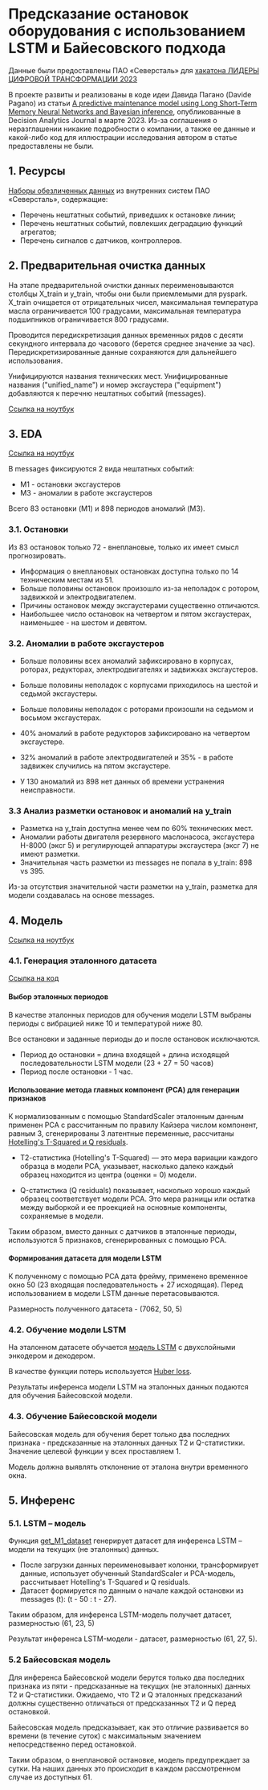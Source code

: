 # Предсказание остановок оборудования с использованием LSTM и Байесовского подхода 

Данные были предоставлены ПАО «Северсталь» для [хакатона ЛИДЕРЫ ЦИФРОВОЙ ТРАНСФОРМАЦИИ 2023](https://leaders2023.innoagency.ru/task_15)

В проекте развиты и реaлизованы в коде идеи Давида Пагано (Davide Pagano) из статьи [A predictive maintenance model using Long Short-Term Memory Neural Networks and Bayesian inference](https://www.sciencedirect.com/science/article/pii/S2772662223000140#b7), опубликованные в Decision Analytics Journal в марте 2023. Из-за соглашения о неразглашении никакие подробности о компании, а также ее данные и какой-либо код для иллюстрации исследования автором в статье предоставлены не были.


## 1. Ресурсы
[Наборы обезличенных данных](https://drive.google.com/file/d/1jrbfHULbZuCnwJQwNllQUFlCGpR_lHDc/view?usp=sharing) из внутренних систем ПАО «Северсталь», содержащие:

* Перечень нештатных событий, приведших к остановке линии;
* Перечень нештатных событий, повлекших деградацию функций агрегатов;
* Перечень сигналов с датчиков, контроллеров.


## 2. Предварительная очистка данных

На этапе предварительной очистки данных переименовываются столбцы X_train и y_train, чтобы они были приемлемыми для pyspark. 
X_train очищается от отрицательных чисел, максимальная температура масла ограничивается 100 градусами, максимальная температура подшипников ограничивается 800 градусами.

Проводится передискретизация данных временных рядов с десяти секундного интервала до часового (берется среднее значение за час).
Передискретизированные данные сохраняются для дальнейшего использования.

Унифицируются названия технических мест. Унифицированные названия ("unified_name") и номер эксгаустера ("equipment") добавляются к перечню нештатных событий (messages).

[Ссылка на ноутбук](https://github.com/YaninaK/predictive-maintenance/blob/main/notebooks/01_Read_clean_and_resample_data.ipynb)


## 3. EDA

[Ссылка на ноутбук](https://github.com/YaninaK/predictive-maintenance/blob/main/notebooks/02_EDA.ipynb)

В messages фиксируются 2 вида нештатных событий: 

* M1 - остановки эксгаустеров
* M3 - аномалии в работе эксгаустеров

Всего 83 остановки (M1) и 898 периодов аномалий (M3). 

### 3.1. Остановки

Из 83 остановок только 72 - внеплановые, только их имеет смысл прогнозировать.

* Информация о внеплановых остановках доступна только по 14 техническим местам из 51. 
* Больше половины остановок произошло из-за неполадок с ротором, задвижкой и электродвигателем. 
* Причины остановок между эксгаустерами существенно отличаются.
* Наибольшее число остановок на четвертом и пятом эксгаустерах, наименьшее - на шестом и девятом.

### 3.2. Аномалии в работе эксгаустеров

* Больше половины всех аномалий зафиксировано в корпусах, роторах, редукторах, электродвигателях и задвижках эксгаустеров.
* Больше половины неполадок с корпусами приходилось на шестой и седьмой эксгаустеры.
* Больше половины неполадок с роторами произошли на седьмом и восьмом эксгаустерах.
* 40% аномалий в работе редукторов зафиксировано на четвертом эксгаустере.
* 32% аномалий в работе электродвигателей и 35% - в работе задвижек случились на пятом эксгаустере.

* У 130 аномалий из 898 нет данных об времени устранения неисправности.

### 3.3 Анализ разметки остановок и аномалий на y_train

* Разметка на y_train доступна менее чем по 60% технических мест.
* Аномалии работы двигателя резервного маслонасоса, эксгаустера Н-8000 (эксг 5) и регулирующей аппаратуры эксгаустера (эксг 7) не имеют разметки.
* Значительная часть разметки из messages не попала в y_train: 898 vs 395.

Из-за отсутствия значительной части разметки на y_train, разметка для модели создавалась на основе messages.


## 4. Модель
[Ссылка на ноутбук](https://github.com/YaninaK/predictive-maintenance/blob/main/notebooks/03_Baseline_model.ipynb)

### 4.1. Генерация эталонного датасета
[Ссылка на код](https://github.com/YaninaK/predictive-maintenance/blob/main/src/predictive_maintenance/features/etalon_periods.py)

#### Выбор эталонных периодов

В качестве эталонных периодов для обучения модели LSTM выбраны периоды с вибрацией ниже 10 и температурой ниже 80.

Все остановки и заданные периоды до и после остановок исключаются. 
* Период до остановки = длина входящей + длина исходящей последовательности LSTM модели (23 + 27 = 50 часов) 
* Период после остановки - 1 час.


#### Использование метода главных компонент (PCA) для генерации признаков

К нормализованным с помощью StandardScaler эталонным данным применен PCA с рассчитанным по правилу Кайзера числом компонент, равным 3, сгенерированы 3 латентные переменные, рассчитаны [Hotelling's T-Squared и Q residuals](https://wiki.eigenvector.com/index.php?title=T-Squared_Q_residuals_and_Contributions).

* Т2-статистика (Hotelling's T-Squared) — это мера вариации каждого образца в модели PCA, указывает, насколько далеко каждый образец находится из центра (оценки = 0) модели.

* Q-статистика (Q residuals) показывает, насколько хорошо каждый образец соответствует модели PCA. Это мера разницы или остатка между выборкой и ее проекцией на основные компоненты, сохраняемые в модели.

Таким образом, вместо данных с датчиков в эталонные периоды, используются 5 признаков, сгенерированных с помощью PCA.


#### Формирования датасета для модели LSTM

К полученному с помощью PCA дата фрейму, применено временное окно 50 (23 входящая последовательность + 27 исходящая).
Перед использованием в модели LSTM данные перетасовываются.

Размерность полученного датасета - (7062, 50, 5)

### 4.2. Обучение модели LSTM

На эталонном датасете обучается [модель LSTM](https://github.com/YaninaK/predictive-maintenance/blob/main/src/predictive_maintenance/models/model_LSTM.py) с двухслойными энкодером и декодером. 

В качестве функции потерь используется [Huber loss](https://en.wikipedia.org/wiki/Huber_loss).

Результаты инференса модели LSTM на эталонных данных подаются для обучения Байесовской модели.

### 4.3. Обучение Байесовской модели

Байесовская модель для обучения берет только два последних признака - предсказанные на эталонных данных T2 и Q-статистики.
Значение целевой функции у всех проставляем 1.

Модель должна выявлять отклонение от эталона внутри временного окна.


## 5. Инференс

### 5.1. LSTM – модель

Функция [get_M1_dataset](https://github.com/YaninaK/predictive-maintenance/blob/main/src/predictive_maintenance/models/stoppages.py) генерирует датасет для инференса LSTM – модели на текущих (не эталонных) данных.

* После загрузки данных переименовывает колонки, трансформирует данные, использует обученный StandardScaler и PCA-модель, рассчитывает Hotelling's T-Squared и Q residuals.
* Датасет формируется по данным о начале каждой остановки из messages (t): (t - 50 : t - 27). 

Таким образом, для инференса LSTM-модель получает датасет, размерностью (61, 23, 5)

Результат инференса LSTM-модели - датасет, размерностью (61, 27, 5).


### 5.2 Байесовская модель

Для инференса Байесовской модели  берутся только два последних признака из пяти - предсказанные на текущих (не эталонных) данных T2 и Q-статистики.
Ожидаемо, что T2 и Q эталонных  предсказаний должны существенно отличаться от предсказанных T2 и Q перед остановкой.

Байесовская модель предсказывает, как это отличие развивается во времени (в течение суток) с максимальным значением непосредственно перед остановкой.

Таким образом, о внеплановой остановке, модель предупреждает за сутки. 
На наших данных это происходит в каждом рассмотренном случае из доступных 61.
